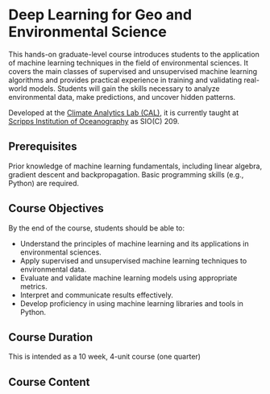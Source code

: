 # Deep Learning for Geo and Environmental Science

This hands-on graduate-level course introduces students to the application of machine learning techniques in the field of environmental sciences. It covers the main classes of supervised and unsupervised machine learning algorithms and provides practical experience in training and validating real-world models. Students will gain the skills necessary to analyze environmental data, make predictions, and uncover hidden patterns.

Developed at the [Climate Analytics Lab (CAL)](http://climate-analytics-lab.github.io/), it is currently taught at [Scripps Institution of Oceanography](https://scripps.ucsd.edu) as SIO(C) 209.

## Prerequisites 
Prior knowledge of machine learning fundamentals, including linear algebra, gradient descent and backpropagation. Basic programming skills (e.g., Python) are required.

## Course Objectives
By the end of the course, students should be able to:
 - Understand the principles of machine learning and its applications in environmental sciences.
 - Apply supervised and unsupervised machine learning techniques to environmental data.
 - Evaluate and validate machine learning models using appropriate metrics.
 - Interpret and communicate results effectively.
 - Develop proficiency in using machine learning libraries and tools in Python.

## Course Duration
This is intended as a 10 week, 4-unit course (one quarter)

## Course Content

```{tableofcontents}
```